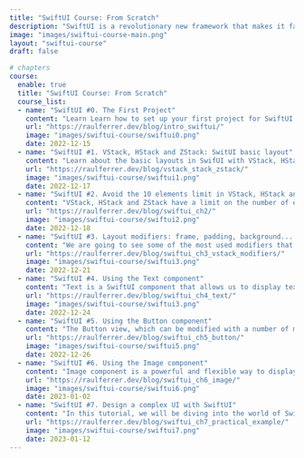 ```yaml
---
title: "SwiftUI Course: From Scratch"
description: "SwiftUI is a revolutionary new framework that makes it faster and easier than ever to build beautiful, interactive user interfaces for your apps."
image: "images/swiftui-course-main.png"
layout: "swiftui-course"
draft: false

# chapters
course:
  enable: true
  title: "SwiftUI Course: From Scratch"
  course_list:
  - name: "SwiftUI #0. The First Project"
    content: "Learn Learn how to set up your first project for SwiftUI with Xcode."
    url: "https://raulferrer.dev/blog/intro_swiftui/"
    image: "images/swiftui-course/swiftui0.png"
    date: 2022-12-15
  - name: "SwiftUI #1. VStack, HStack and ZStack: SwitUI basic layout"
    content: "Learn about the basic layouts in SwifUI with VStack, HStack, ZStack and Spacer."
    url: "https://raulferrer.dev/blog/vstack_stack_zstack/"
    image: "images/swiftui-course/swiftui1.png"
    date: 2022-12-17
  - name: "SwiftUI #2. Avoid the 10 elements limit in VStack, HStack and Zstack"
    content: "VStack, HStack and ZStack have a limit on the number of elements they can contain: 10. Let's see how we can make these structures contain more than 10 elements."
    url: "https://raulferrer.dev/blog/swiftui_ch2/"
    image: "images/swiftui-course/swiftui2.png"
    date: 2022-12-18
  - name: "SwiftUI #3. Layout modifiers: frame, padding, background... and more"
    content: "We are going to see some of the most used modifiers that can be applied to a View in SwiftUI."
    url: "https://raulferrer.dev/blog/swiftui_ch3_vstack_modifiers/"
    image: "images/swiftui-course/swiftui3.png"
    date: 2022-12-21
  - name: "SwiftUI #4. Using the Text component"
    content: "Text is a SwiftUI component that allows us to display text on the screen. The different modifiers that we can apply to this component allow us to greatly customize it."
    url: "https://raulferrer.dev/blog/swiftui_ch4_text/"
    image: "images/swiftui-course/swiftui3.png"
    date: 2022-12-24
  - name: "SwiftUI #5. Using the Button component"
    content: "The Button view, which can be modified with a number of modifiers to change its appearance and behavior, is used in SwiftUI to build buttons."
    url: "https://raulferrer.dev/blog/swiftui_ch5_button/"
    image: "images/swiftui-course/swiftui5.png"
    date: 2022-12-26
  - name: "SwiftUI #6. Using the Image component"
    content: "Image component is a powerful and flexible way to display images in your app. You can use it to display images from your app bundle, from a remote URL, or from the user's photo library."
    url: "https://raulferrer.dev/blog/swiftui_ch6_image/"
    image: "images/swiftui-course/swiftui6.png"
    date: 2023-01-02
  - name: "SwiftUI #7. Design a complex UI with SwiftUI"
    content: "In this tutorial, we will be diving into the world of SwiftUI and creating a complex UI design. We will be covering various layout techniques that will help you take your app's design to the next level."
    url: "https://raulferrer.dev/blog/swiftui_ch7_practical_example/"
    image: "images/swiftui-course/swiftui7.png"
    date: 2023-01-12
---
```

